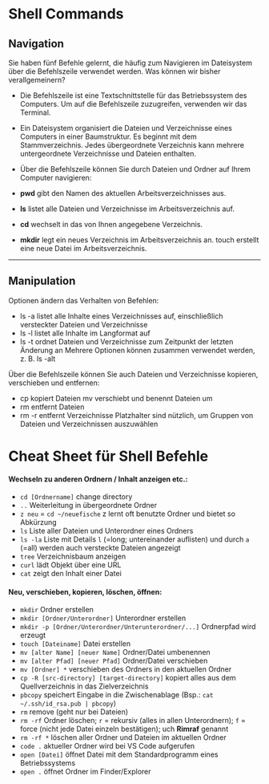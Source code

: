 # Shell Commands

## **Navigation**

Sie haben fünf Befehle gelernt, die häufig zum Navigieren im Dateisystem über die Befehlszeile verwendet werden. Was können wir bisher verallgemeinern?

* Die Befehlszeile ist eine Textschnittstelle für das Betriebssystem des Computers. Um auf die Befehlszeile zuzugreifen, verwenden wir das Terminal.

* Ein Dateisystem organisiert die Dateien und Verzeichnisse eines Computers in einer Baumstruktur. Es beginnt mit dem Stammverzeichnis. Jedes übergeordnete Verzeichnis kann mehrere untergeordnete Verzeichnisse und Dateien enthalten.

* Über die Befehlszeile können Sie durch Dateien und Ordner auf Ihrem Computer navigieren:

* **pwd** gibt den Namen des aktuellen Arbeitsverzeichnisses aus.
* **ls** listet alle Dateien und Verzeichnisse im Arbeitsverzeichnis auf.
* **cd** wechselt in das von Ihnen angegebene Verzeichnis.
* **mkdir** legt ein neues Verzeichnis im Arbeitsverzeichnis an.
touch erstellt eine neue Datei im Arbeitsverzeichnis.


***

## **Manipulation**

Optionen ändern das Verhalten von Befehlen:
* ls -a listet alle Inhalte eines Verzeichnisses auf, einschließlich versteckter Dateien und Verzeichnisse
* ls -l listet alle Inhalte im Langformat auf
* ls -t ordnet Dateien und Verzeichnisse zum Zeitpunkt der letzten Änderung an
Mehrere Optionen können zusammen verwendet werden, z. B. ls -alt

Über die Befehlszeile können Sie auch Dateien und Verzeichnisse kopieren, verschieben und entfernen:

* cp kopiert Dateien
mv verschiebt und benennt Dateien um
* rm entfernt Dateien
* rm -r entfernt Verzeichnisse
Platzhalter sind nützlich, um Gruppen von Dateien und Verzeichnissen auszuwählen


# Cheat Sheet für **Shell Befehle**

#### Wechseln zu anderen Ordnern / Inhalt anzeigen etc.:

- `cd [Ordnername]` change directory
- `..` Weiterleitung in übergeordnete Ordner
- `z neu` = `cd ~/neuefische` z lernt oft benutzte Ordner und bietet so Abkürzung
- `ls` Liste aller Dateien und Unterordner eines Ordners
- `ls -la` Liste mit Details `l` (=long; untereinander auflisten) und durch `a` (=all) werden auch versteckte Dateien angezeigt
- `tree` Verzeichnisbaum anzeigen
- `curl` lädt Objekt über eine URL
- `cat` zeigt den Inhalt einer Datei

#### Neu, verschieben, kopieren, löschen, öffnen:

- `mkdir` Ordner erstellen
- `mkdir [Ordner/Unterordner]` Unterordner erstellen
- `mkdir -p [Ordner/Unterordner/Unterunterordner/...]` Ordnerpfad wird erzeugt
- `touch [Dateiname]` Datei erstellen
- `mv [alter Name] [neuer Name]` Ordner/Datei umbenennen
- `mv [alter Pfad] [neuer Pfad]` Ordner/Datei verschieben
- `mv [Ordner] *` verschieben des Ordners in den aktuellen Ordner
- `cp -R [src-directory] [target-directory]` kopiert alles aus dem Quellverzeichnis in das Zielverzeichnis
- `pbcopy` speichert Eingabe in die Zwischenablage (Bsp.: `cat ~/.ssh/id_rsa.pub | pbcopy`)
- `rm` remove (geht nur bei Dateien)
- `rm -rf` Ordner löschen; `r` = rekursiv (alles in allen Unterordnern); `f` = force (nicht jede Datei einzeln bestätigen); uch **Rimraf** genannt
- `rm -rf *` löschen aller Ordner und Dateien im aktuellen Ordner
- `code .` aktueller Ordner wird bei VS Code aufgerufen
- `open [Datei]` öffnet Datei mit dem Standardprogramm eines Betriebssystems
- `open .` öffnet Ordner im Finder/Explorer